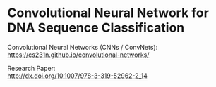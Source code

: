# Convolutional Neural Network for DNA Sequence Classification

Convolutional Neural Networks (CNNs / ConvNets): <br>
  https://cs231n.github.io/convolutional-networks/ <br>
  
Research Paper: <br>
  http://dx.doi.org/10.1007/978-3-319-52962-2_14 <br>
 
